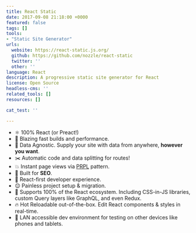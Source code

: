 ```yaml
---
title: React Static
date: 2017-09-08 21:18:00 +0000
featured: false
tags: []
tools:
- "Static Site Generator"
urls:
  website: https://react-static.js.org/
  github: https://github.com/nozzle/react-static
  twitter: ''
  other: ''
language: React
description: A progressive static site generator for React
license: Open Source
headless-cms: ''
related_tools: []
resources: []

cat_test: ''

---
```

* ⚛️ 100% React (or Preact!)
* 🚀 Blazing fast builds and performance.
* 🚚 Data Agnostic. Supply your site with data from anywhere, **however you want**.
* ✂️ Automatic code and data splitting for routes!
* 💥 Instant page views via [PRPL](https://developers.google.com/web/fundamentals/performance/prpl-pattern/) pattern.
* 🎯 Built for **SEO**.
* 🥇 React-first developer experience.
* 😌 Painless project setup & migration.
* 💯 Supports 100% of the React ecosystem. Including CSS-in-JS libraries, custom Query layers like GraphQL, and even Redux.
* 🔥 Hot Reloadable out-of-the-box. Edit React components & styles in real-time.
* 📲 LAN accessible dev environment for testing on other devices like phones and tablets.